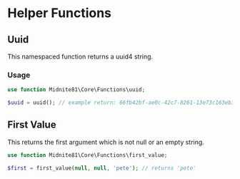 # Helper Functions

## Uuid

This namespaced function returns a uuid4 string. 

### Usage

```php
use function Midnite81\Core\Functions\uuid;

$uuid = uuid(); // example return: 66fb42bf-ae0c-42c7-8261-13e73c163eb3 
```

## First Value

This returns the first argument which is not null or an empty string.

```php
use function Midnite81\Core\Functions\first_value;

$first = first_value(null, null, 'pete'); // returns 'pete'
```
